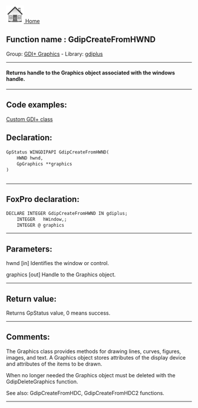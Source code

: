 [<img src="../../images/home.png"> Home ](https://github.com/VFPX/Win32API)  

## Function name : GdipCreateFromHWND
Group: [GDI+ Graphics](../../functions_group.md#GDIplus_Graphics)  -  Library: [gdiplus](../../Libraries.md#gdiplus)  
***  


#### Returns handle to the Graphics object associated with the windows handle.
***  


## Code examples:
[Custom GDI+ class](../../samples/sample_450.md)  

## Declaration:
```foxpro  
GpStatus WINGDIPAPI GdipCreateFromHWND(
    HWND hwnd,
    GpGraphics **graphics
)
  
```  
***  


## FoxPro declaration:
```foxpro  
DECLARE INTEGER GdipCreateFromHWND IN gdiplus;
	INTEGER   hWindow,;
	INTEGER @ graphics  
```  
***  


## Parameters:
hwnd
[in] Identifies the window or control.

graphics
[out] Handle to the Graphics object.  
***  


## Return value:
Returns GpStatus value, 0 means success.  
***  


## Comments:
The Graphics class provides methods for drawing lines, curves, figures, images, and text. A Graphics object stores attributes of the display device and attributes of the items to be drawn.  
  
When no longer needed the Graphics object must be deleted with the GdipDeleteGraphics function.  
  
See also: GdipCreateFromHDC, GdipCreateFromHDC2 functions.  
  
***  

